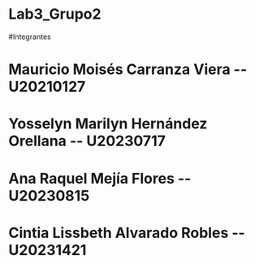 # Lab3_Grupo2

#Integrantes

# Mauricio Moisés Carranza Viera -- U20210127
# Yosselyn Marilyn Hernández Orellana -- U20230717
# Ana Raquel Mejía Flores -- U20230815
# Cintia Lissbeth Alvarado Robles -- U20231421
